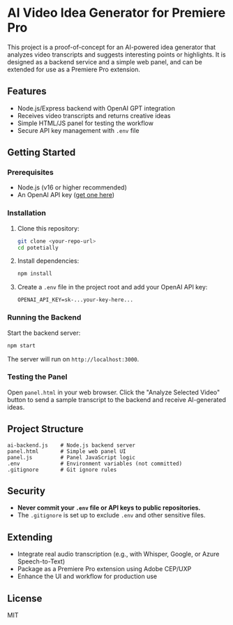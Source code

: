 # AI Video Idea Generator for Premiere Pro

This project is a proof-of-concept for an AI-powered idea generator that analyzes video transcripts and suggests interesting points or highlights. It is designed as a backend service and a simple web panel, and can be extended for use as a Premiere Pro extension.

## Features
- Node.js/Express backend with OpenAI GPT integration
- Receives video transcripts and returns creative ideas
- Simple HTML/JS panel for testing the workflow
- Secure API key management with `.env` file

## Getting Started

### Prerequisites
- Node.js (v16 or higher recommended)
- An OpenAI API key ([get one here](https://platform.openai.com/))

### Installation
1. Clone this repository:
   ```sh
   git clone <your-repo-url>
   cd potetially
   ```
2. Install dependencies:
   ```sh
   npm install
   ```
3. Create a `.env` file in the project root and add your OpenAI API key:
   ```env
   OPENAI_API_KEY=sk-...your-key-here...
   ```

### Running the Backend
Start the backend server:
```sh
npm start
```
The server will run on `http://localhost:3000`.

### Testing the Panel
Open `panel.html` in your web browser. Click the "Analyze Selected Video" button to send a sample transcript to the backend and receive AI-generated ideas.

## Project Structure
```
ai-backend.js    # Node.js backend server
panel.html       # Simple web panel UI
panel.js         # Panel JavaScript logic
.env             # Environment variables (not committed)
.gitignore       # Git ignore rules
```

## Security
- **Never commit your `.env` file or API keys to public repositories.**
- The `.gitignore` is set up to exclude `.env` and other sensitive files.

## Extending
- Integrate real audio transcription (e.g., with Whisper, Google, or Azure Speech-to-Text)
- Package as a Premiere Pro extension using Adobe CEP/UXP
- Enhance the UI and workflow for production use

## License
MIT

